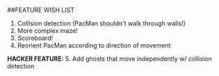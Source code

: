 ##FEATURE WISH LIST

1. Collision detection (PacMan shouldn't walk through walls!)
2. More complex maze!
3. Scoreboard!
4. Reorient PacMan according to direction of movement

**HACKER FEATURE:**
5. Add ghosts that move independently w/ collision detection
